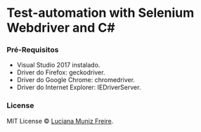 # Test-automation with Selenium Webdriver and C#

### Pré-Requisitos

 * Visual Studio 2017 instalado.
 * Driver do Firefox: geckodriver.
 * Driver do Google Chrome: chromedriver.
 * Driver do Internet Explorer: IEDriverServer.


### License

MIT License © [Luciana Muniz Freire](https://br.linkedin.com/in/lumunizf).
